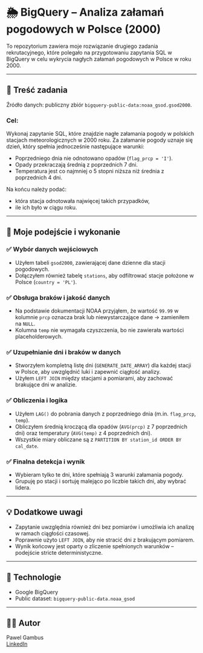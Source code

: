# 🌦️ BigQuery – Analiza załamań pogodowych w Polsce (2000)

To repozytorium zawiera moje rozwiązanie drugiego zadania rekrutacyjnego, które polegało na przygotowaniu zapytania SQL w BigQuery w celu wykrycia nagłych załamań pogodowych w Polsce w roku 2000.

---

## 📝 Treść zadania

Źródło danych: publiczny zbiór `bigquery-public-data:noaa_gsod.gsod2000`.

### Cel:
Wykonaj zapytanie SQL, które znajdzie nagłe załamania pogody w polskich stacjach meteorologicznych w 2000 roku. Za załamanie pogody uznaje się dzień, który spełnia jednocześnie następujące warunki:

- Poprzedniego dnia nie odnotowano opadów (`flag_prcp = 'I'`).
- Opady przekraczają średnią z poprzednich 7 dni.
- Temperatura jest co najmniej o 5 stopni niższa niż średnia z poprzednich 4 dni.

Na końcu należy podać:
- która stacja odnotowała najwięcej takich przypadków,
- ile ich było w ciągu roku.

---

## 🚀 Moje podejście i wykonanie

### ✅ Wybór danych wejściowych

- Użyłem tabeli `gsod2000`, zawierającej dane dzienne dla stacji pogodowych.
- Dołączyłem również tabelę `stations`, aby odfiltrować stacje położone w Polsce (`country = 'PL'`).

### ✅ Obsługa braków i jakość danych

- Na podstawie dokumentacji NOAA przyjąłem, że wartość `99.99` w kolumnie `prcp` oznacza brak lub niewystarczające dane → zamieniłem na `NULL`.
- Kolumna `temp` nie wymagała czyszczenia, bo nie zawierała wartości placeholderowych.

### ✅ Uzupełnianie dni i braków w danych

- Stworzyłem kompletną listę dni (`GENERATE_DATE_ARRAY`) dla każdej stacji w Polsce, aby uwzględnić luki i zapewnić ciągłość analizy.
- Użyłem `LEFT JOIN` między stacjami a pomiarami, aby zachować brakujące dni w analizie.

### ✅ Obliczenia i logika

- Użyłem `LAG()` do pobrania danych z poprzedniego dnia (m.in. `flag_prcp`, `temp`).
- Obliczyłem średnią kroczącą dla opadów (`AVG(prcp)` z 7 poprzednich dni) oraz temperatury (`AVG(temp)` z 4 poprzednich dni).
- Wszystkie miary obliczane są z `PARTITION BY station_id ORDER BY cal_date`.

### ✅ Finalna detekcja i wynik

- Wybieram tylko te dni, które spełniają 3 warunki załamania pogody.
- Grupuję po stacji i sortuję malejąco po liczbie takich dni, aby wybrać lidera.

---

## 💡 Dodatkowe uwagi

- Zapytanie uwzględnia również dni bez pomiarów i umożliwia ich analizę w ramach ciągłości czasowej.
- Poprawnie użyto `LEFT JOIN`, aby nie stracić dni z brakującym pomiarem.
- Wynik końcowy jest oparty o zliczenie spełnionych warunków – podejście stricte deterministyczne.

---

## 🧪 Technologie

- Google BigQuery
- Public dataset: `bigquery-public-data.noaa_gsod`

---

## 🧑‍💻 Autor

Pawel Gambus  
[LinkedIn](https://www.linkedin.com/in/pawel-gambus)
